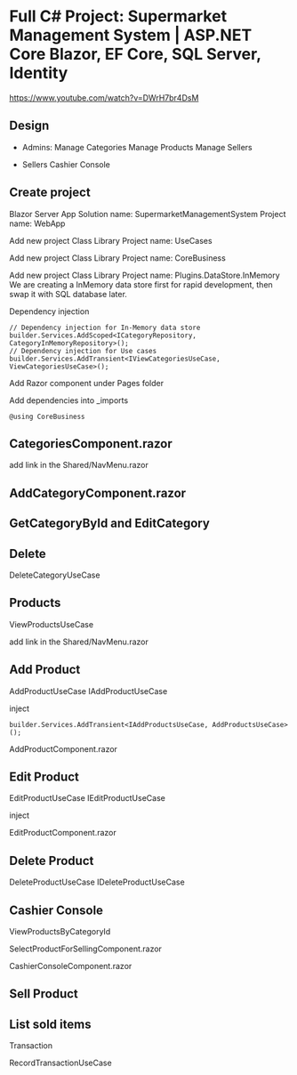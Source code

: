 # Full C# Project: Supermarket Management System | ASP.NET Core Blazor, EF Core, SQL Server, Identity
https://www.youtube.com/watch?v=DWrH7br4DsM

## Design
- Admins:
Manage Categories
Manage Products
Manage Sellers

- Sellers
Cashier Console


## Create project
Blazor Server App
Solution name: SupermarketManagementSystem
Project name: WebApp

Add new project
Class Library
Project name: UseCases

Add new project
Class Library
Project name: CoreBusiness

Add new project
Class Library
Project name: Plugins.DataStore.InMemory
We are creating a InMemory data store first for rapid development, then swap it with SQL database later.


Dependency injection
```
// Dependency injection for In-Memory data store
builder.Services.AddScoped<ICategoryRepository, CategoryInMemoryRepository>();
// Dependency injection for Use cases
builder.Services.AddTransient<IViewCategoriesUseCase, ViewCategoriesUseCase>();

```

Add Razor component under Pages folder

Add dependencies into _imports
```
@using CoreBusiness
```
## CategoriesComponent.razor
add link in the Shared/NavMenu.razor

## AddCategoryComponent.razor


## GetCategoryById and EditCategory 

## Delete
DeleteCategoryUseCase


## Products
ViewProductsUseCase

add link in the Shared/NavMenu.razor


## Add Product
AddProductUseCase
IAddProductUseCase

inject
```
builder.Services.AddTransient<IAddProductsUseCase, AddProductsUseCase>();
```

AddProductComponent.razor


## Edit Product
EditProductUseCase
IEditProductUseCase

inject

EditProductComponent.razor


## Delete Product
DeleteProductUseCase
IDeleteProductUseCase


## Cashier Console
ViewProductsByCategoryId

SelectProductForSellingComponent.razor

CashierConsoleComponent.razor


## Sell Product


## List sold items
Transaction

RecordTransactionUseCase
